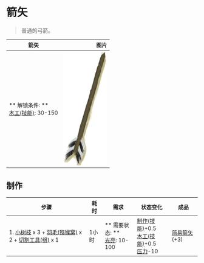 # 箭矢  
> 普通的弓箭。  
  
  箭矢  |   图片   
 ----  |  ----:   
 ** 解锁条件: **<br>[木工(技能)](Skill_Woodworking.md): 30-150  |  <img decoding="async" src="Sprite/Arrow.png" href="a.md" style="max-width:300px;max-height:300px;">   
  
## 制作  
步骤  |  耗时  |  需求  |  状态变化  |  成品  
----  |  ----  |  ----  |  ----  |  ----  
1. [小树枝](Sticks.md) x 3 + [羽毛(猕猴窝)](Feathers.md) x 2 + [切割工具(组)](GpTag_Cutter.md) x 1  |  1小时  |  ** 需要状态: **<br>[光亮](Light.md): 10-100  |  [制作(技能)](Skill_Crafting.md)+0.5<br>[木工(技能)](Skill_Woodworking.md)+0.5<br>[压力](Stress.md)-10  |  [简易箭矢](ArrowSimple.md)(+3)  


<script>document.title="箭矢 - 卡牌生存百科 Card Survival Wiki";</script>